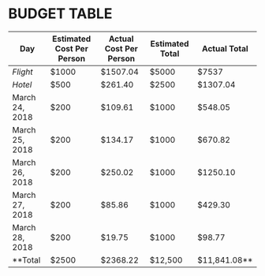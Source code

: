 # BUDGET TABLE

Day | Estimated Cost Per Person | Actual Cost Per Person | Estimated Total | Actual Total
----|---------------------------|------------------------|-----------------|-------------
*Flight* | $1000 |$1507.04 | $5000| $7537
*Hotel*|$500|$261.40| $2500 | $1307.04
March 24, 2018| $200| $109.61 | $1000 | $548.05
March 25, 2018| $200| $134.17 | $1000 | $670.82
March 26, 2018| $200| $250.02 | $1000 | $1250.10
March 27, 2018| $200| $85.86 | $1000 | $429.30
March 28, 2018| $200| $19.75 | $1000 | $98.77
**Total |$2500 |$2368.22| $12,500 | $11,841.08**

